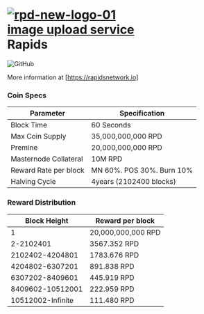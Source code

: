 <a href="https://ibb.co/7zys3d8"><img src="https://i.ibb.co/ZJTqQpt/rpd-new-logo-01.png" alt="rpd-new-logo-01" border="0"></a><br /><a target='_blank' href='https://imgbb.com/'>image upload service</a><br />
Rapids  
=================================================
![GitHub](https://img.shields.io/github/license/mashape/apistatus.svg)

More information at [https://rapidsnetwork.io]

### Coin Specs

|         **Parameter**       |       **Specification**       | 
|-----------------------------|-------------------------------|
| Block Time                  | 60 Seconds                    |
| Max Coin Supply             | 35,000,000,000 RPD            |
| Premine                     | 20,000,000,000 RPD            |
| Masternode Collateral       | 10M RPD                       |
| Reward Rate per block       | MN 60%. POS 30%. Burn 10%     |    
| Halving Cycle               | 4years (2102400 blocks)       |

### Reward Distribution

|  **Block Height**  | **Reward per block** 
|--------------------|-----------------------|
| 1                  |  20,000,000,000 RPD   | 
| 2-2102401          |  3567.352 RPD         |
| 2102402-4204801    |  1783.676 RPD         | 
| 4204802-6307201    |  891.838 RPD          |
| 6307202-8409601    |  445.919 RPD          | 
| 8409602-10512001   |  222.959 RPD          | 
| 10512002-Infinite  |  111.480 RPD          | 
